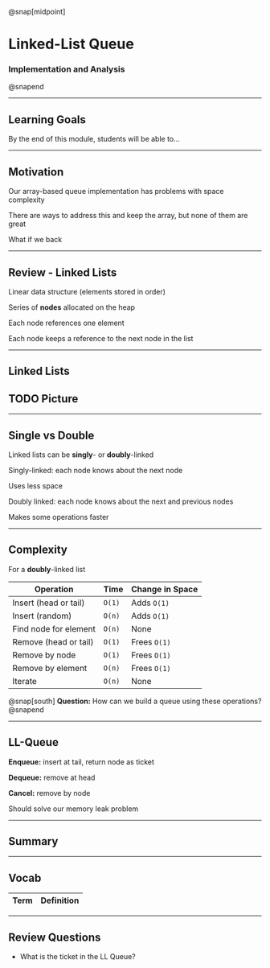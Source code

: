 @snap[midpoint]

# Linked-List Queue

### Implementation and Analysis

@snapend

---

## Learning Goals

By the end of this module, students will be able to...

---

## Motivation

Our array-based queue implementation has problems with space complexity

There are ways to address this and keep the array, but none of them are great

What if we back

---

## Review - Linked Lists

Linear data structure (elements stored in order)

Series of **nodes** allocated on the heap

Each node references one element

Each node keeps a reference to the next node in the list

---

## Linked Lists

## TODO Picture

---

## Single vs Double

Linked lists can be **singly**- or **doubly**-linked

Singly-linked: each node knows about the next node

<p class="small">Uses less space</p>

Doubly linked: each node knows about the next and previous nodes

<p class="small">Makes some operations faster</p>

---

## Complexity

For a **doubly**-linked list

| Operation             | Time   | Change in Space |
| --------------------- | ------ | --------------- |
| Insert (head or tail) | `O(1)` | Adds `O(1)`     |
| Insert (random)       | `O(n)` | Adds `O(1)`     |
| Find node for element | `O(n)` | None            |
| Remove (head or tail) | `O(1)` | Frees `O(1)`    |
| Remove by node        | `O(1)` | Frees `O(1)`    |
| Remove by element     | `O(n)` | Frees `O(1)`    |
| Iterate               | `O(n)` | None            |

@snap[south]
**Question:** How can we build a queue using these operations?
@snapend

---

## LL-Queue

**Enqueue:** insert at tail, return node as ticket

**Dequeue:** remove at head

**Cancel:** remove by node

Should solve our memory leak problem

---

## Summary

---

## Vocab

| Term | Definition |
| ---- | ---------- |


---

## Review Questions

- What is the ticket in the LL Queue?